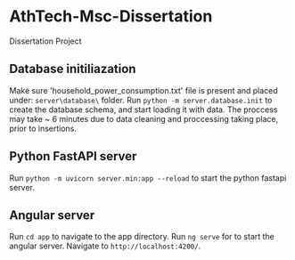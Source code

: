 # AthTech-Msc-Dissertation

Dissertation Project

## Database initiliazation

Make sure 'household_power_consumption.txt' file is present and placed under: `server\database\` folder.
Run `python -m server.database.init` to create the database schema, and start loading it with data.
The proccess may take ~ 6 minutes due to data cleaning and proccessing taking place, prior to insertions.

## Python FastAPI server

Run `python -m uvicorn server.min:app --reload` to start the python fastapi server.

## Angular server

Run `cd app` to navigate to the app directory.
Run `ng serve` for to start the angular server. 
Navigate to `http://localhost:4200/`.